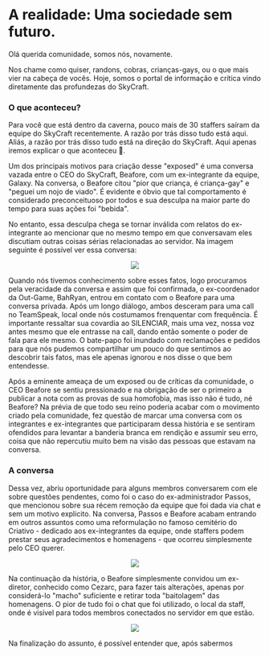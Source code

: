 # A realidade: Uma sociedade sem futuro.

Olá querida comunidade, somos nós, novamente.

Nos chame como quiser, randons, cobras, crianças-gays, ou o que mais vier na cabeça de vocês. Hoje, somos o portal de informação e crítica vindo diretamente das profundezas do SkyCraft.

### O que aconteceu?

Para você que está dentro da caverna, pouco mais de 30 staffers saíram da equipe do SkyCraft recentemente. A razão por trás disso tudo está aqui. Aliás, a razão por trás disso tudo está na direção do SkyCraft. Aqui apenas iremos explicar o que aconteceu 🙂.

Um dos principais motivos para criação desse "exposed" é uma conversa vazada entre o CEO do SkyCraft, Beafore, com um ex-integrante da equipe, Galaxy. Na conversa, o Beafore citou "pior que criança, é criança-gay" e "peguei um nojo de viado". É evidente e óbvio que tal comportamento é considerado preconceituoso por todos e sua desculpa na maior parte do tempo para suas ações foi "bebida".

No entanto, essa desculpa chega se tornar inválida com relatos do ex-integrante ao mencionar que no mesmo tempo em que conversavam eles discutiam outras coisas sérias relacionadas ao servidor. Na imagem seguinte é possível ver essa conversa:

<p align="center">
  <img src="https://user-images.githubusercontent.com/95464648/144732265-22c2b7d9-a760-4fe9-900a-7df0bf903657.png" />
</p>

Quando nós tivemos conhecimento sobre esses fatos, logo procuramos pela veracidade da conversa e assim que foi confirmada, o ex-coordenador da Out-Game, BahRyan, entrou em contato com o Beafore para uma conversa privada. Após um longo diálogo, ambos desceram para uma call no TeamSpeak, local onde nós costumamos frenquentar com frequência. É importante ressaltar sua covardia ao SILENCIAR, mais uma vez, nossa voz antes mesmo que ele entrasse na call, dando então somente o poder de fala para ele mesmo. O bate-papo foi inundado com reclamações e pedidos para que nós pudemos compartilhar um pouco do que sentimos ao descobrir tais fatos, mas ele apenas ignorou e nos disse o que bem entendesse. 

Após a eminente ameaça de um exposed ou de críticas da comunidade, o CEO Beafore se sentiu pressionado e na obrigação de ser o primeiro a publicar a nota com as provas de sua homofobia, mas isso não é tudo, né Beafore? Na prévia de que todo seu reino poderia acabar com o movimento criado pela comunidade, fez questão de marcar uma conversa com os integrantes e ex-integrantes que participaram dessa história e se sentiram ofendidos para levantar a banderia branca em rendição e assumir seu erro, coisa que não repercutiu muito bem na visão das pessoas que estavam na conversa.

### A conversa

Dessa vez, abriu oportunidade para alguns membros conversarem com ele sobre questões pendentes, como foi o caso do ex-administrador Passos, que mencionou sobre sua récem remoção da equipe que foi dada via chat e sem um motivo explicito. Na conversa, Passos e Beafore acabam entrando em outros assuntos como uma reformulação no famoso cemitério do Criativo - dedicado aos ex-integrantes da equipe, onde staffers podem prestar seus agradecimentos e homenagens - que ocorreu simplesmente pelo CEO querer. 

<p align="center">
  <img src="https://user-images.githubusercontent.com/95464648/144732988-483a6b0f-562c-40cc-a04e-2f255acf462f.png" />
</p>

Na continuação da história, o Beafore simplesmente convidou um ex-diretor, conhecido como Cezarc, para fazer tais alterações, apenas por considerá-lo "macho" suficiente e retirar toda "baitolagem" das homenagens. O pior de tudo foi o chat que foi utilizado, o local da staff, onde é visível para todos membros conectados no servidor em que estão.

<p align="center">
  <img src="https://user-images.githubusercontent.com/95464648/144733344-7360aafb-63ab-414e-af78-595e34bab819.png" />
</p>

Na finalização do assunto, é possível entender que, após sabermos
